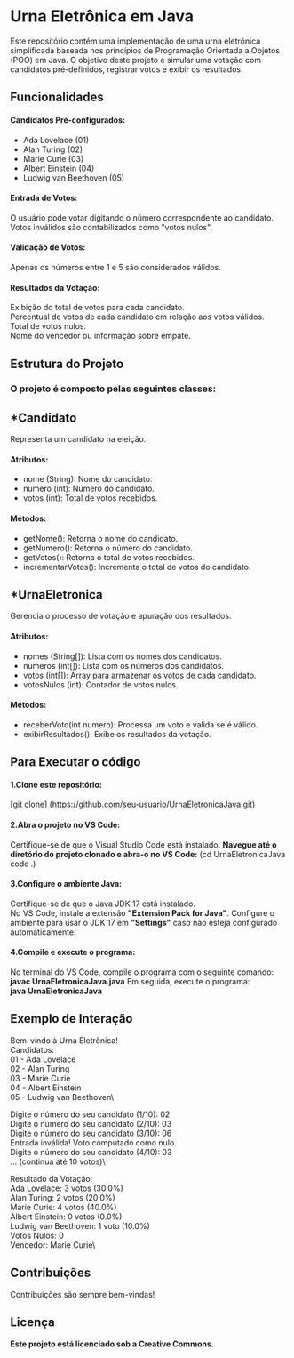 # Urna Eletrônica em Java

Este repositório contém uma implementação de uma urna eletrônica simplificada baseada nos princípios de Programação Orientada a Objetos (POO) em Java. O objetivo deste projeto é simular uma votação com candidatos pré-definidos, registrar votos e exibir os resultados.

## Funcionalidades

#### Candidatos Pré-configurados:
- Ada Lovelace (01)
- Alan Turing (02)
- Marie Curie (03)
- Albert Einstein (04)
- Ludwig van Beethoven (05)

#### Entrada de Votos:
O usuário pode votar digitando o número correspondente ao candidato.\
Votos inválidos são contabilizados como "votos nulos".

#### Validação de Votos:
Apenas os números entre 1 e 5 são considerados válidos.

#### Resultados da Votação:
Exibição do total de votos para cada candidato.\
Percentual de votos de cada candidato em relação aos votos válidos.\
Total de votos nulos.\
Nome do vencedor ou informação sobre empate.

## Estrutura do Projeto

### O projeto é composto pelas seguintes classes:
## *Candidato
Representa um candidato na eleição.

#### Atributos:
- nome (String): Nome do candidato.
- numero (int): Número do candidato.
- votos (int): Total de votos recebidos.

#### Métodos:
- getNome(): Retorna o nome do candidato.
- getNumero(): Retorna o número do candidato.
- getVotos(): Retorna o total de votos recebidos.
- incrementarVotos(): Incrementa o total de votos do candidato.

## *UrnaEletronica
Gerencia o processo de votação e apuração dos resultados.

#### Atributos:
- nomes (String[]): Lista com os nomes dos candidatos.
- numeros (int[]): Lista com os números dos candidatos.
- votos (int[]): Array para armazenar os votos de cada candidato.
- votosNulos (int): Contador de votos nulos.

#### Métodos:
- receberVoto(int numero): Processa um voto e valida se é válido.
- exibirResultados(): Exibe os resultados da votação.

## Para Executar o código

#### 1.Clone este repositório:

[git clone] (https://github.com/seu-usuario/UrnaEletronicaJava.git)

#### 2.Abra o projeto no VS Code:
Certifique-se de que o Visual Studio Code está instalado.
**Navegue até o diretório do projeto clonado e abra-o no VS Code:**
(cd UrnaEletronicaJava
code .)

#### 3.Configure o ambiente Java:
Certifique-se de que o Java JDK 17 está instalado.\
No VS Code, instale a extensão **"Extension Pack for Java"**.
Configure o ambiente para usar o JDK 17 em **"Settings"** caso não esteja configurado automaticamente.

#### 4.Compile e execute o programa:
No terminal do VS Code, compile o programa com o seguinte comando:
**javac UrnaEletronicaJava.java**
Em seguida, execute o programa:\
**java UrnaEletronicaJava**

## Exemplo de Interação

Bem-vindo à Urna Eletrônica!\
Candidatos:\
01 - Ada Lovelace\
02 - Alan Turing\
03 - Marie Curie\
04 - Albert Einstein\
05 - Ludwig van Beethoven\

Digite o número do seu candidato (1/10): 02\
Digite o número do seu candidato (2/10): 03\
Digite o número do seu candidato (3/10): 06\
Entrada inválida! Voto computado como nulo.\
Digite o número do seu candidato (4/10): 03\
... (continua até 10 votos)\

Resultado da Votação:\
Ada Lovelace: 3 votos (30.0%)\
Alan Turing: 2 votos (20.0%)\
Marie Curie: 4 votos (40.0%)\
Albert Einstein: 0 votos (0.0%)\
Ludwig van Beethoven: 1 voto (10.0%)\
Votos Nulos: 0\
Vencedor: Marie Curie\

## Contribuições
Contribuições são sempre bem-vindas! 

## Licença
**Este projeto está licenciado sob a Creative Commons.**
